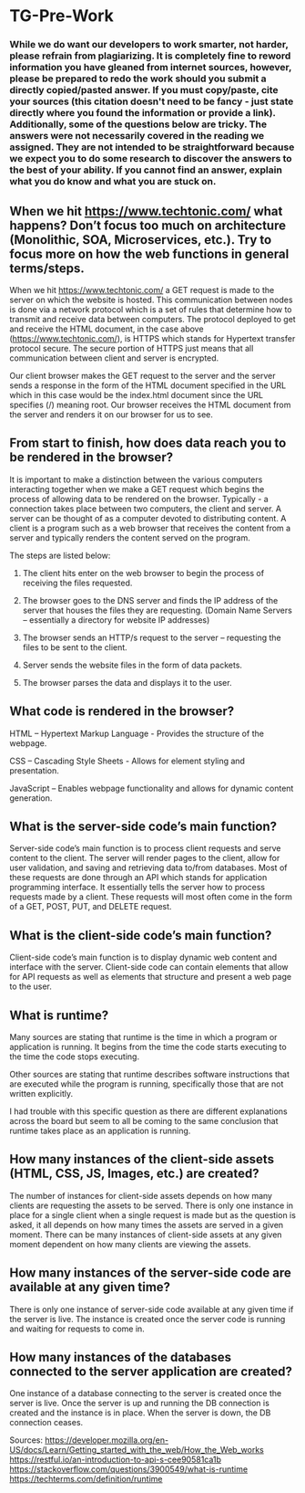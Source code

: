 # TG-Pre-Work

### While we do want our developers to work smarter, not harder, please refrain from plagiarizing.  It is completely fine to reword information you have gleaned from internet sources, however, please be prepared to redo the work should you submit a directly copied/pasted answer.  If you must copy/paste, cite your sources (this citation doesn't need to be fancy - just state directly where you found the information or provide a link).  Additionally, some of the questions below are tricky.  The answers were not necessarily covered in the reading we assigned.  They are not intended to be straightforward because we expect you to do some research to discover the answers to the best of your ability.  If you cannot find an answer, explain what you do know and what you are stuck on.  

## When we hit https://www.techtonic.com/ what happens? Don’t focus too much on architecture (Monolithic, SOA, Microservices, etc.). Try to focus more on how the web functions in general terms/steps.

When we hit https://www.techtonic.com/ a GET request is made to the server on which the website is hosted. This communication between nodes is done via a network protocol which is a set of rules that determine how to transmit and receive data between computers. The protocol deployed to get and receive the HTML document, in the case above (https://www.techtonic.com/), is HTTPS which stands for Hypertext transfer protocol secure. The secure portion of HTTPS just means that all communication between client and server is encrypted. 

Our client browser makes the GET request to the server and the server sends a response in the form of the HTML document specified in the URL which in this case would be the index.html document since the URL specifies (/) meaning root. Our browser receives the HTML document from the server and renders it on our browser for us to see. 

## From start to finish, how does data reach you to be rendered in the browser?

It is important to make a distinction between the various computers interacting together when we make a GET request which begins the process of allowing data to be rendered on the browser. Typically - a connection takes place between two computers, the client and server. A server can be thought of as a computer devoted to distributing content. A client is a program such as a web browser that receives the content from a server and typically renders the content served on the program.

The steps are listed below: 

1.	The client hits enter on the web browser to begin the process of receiving the files requested.

2.	The browser goes to the DNS server and finds the IP address of the server that houses the files they are requesting. (Domain Name Servers – essentially a directory for website IP addresses)

3.	The browser sends an HTTP/s request to the server – requesting the files to be sent to the client. 

4.	Server sends the website files in the form of data packets.

5.	The browser parses the data and displays it to the user. 

## What code is rendered in the browser?

HTML – Hypertext Markup Language - Provides the structure of the webpage.

CSS – Cascading Style Sheets - Allows for element styling and presentation. 

JavaScript – Enables webpage functionality and allows for dynamic content generation. 


## What is the server-side code’s main function?

Server-side code’s main function is to process client requests and serve content to the client. The server will render pages to the client, allow for user validation, and saving and retrieving data to/from databases. Most of these requests are done through an API which stands for application programming interface. It essentially tells the server how to process requests made by a client. These requests will most often come in the form of a GET, POST, PUT, and DELETE request. 

## What is the client-side code’s main function?

Client-side code’s main function is to display dynamic web content and interface with the server. Client-side code can contain elements that allow for API requests as well as elements that structure and present a web page to the user. 

## What is runtime?

Many sources are stating that runtime is the time in which a program or application is running. It begins from the time the code starts executing to the time the code stops executing. 

Other sources are stating that runtime describes software instructions that are executed while the program is running, specifically those that are not written explicitly. 

I had trouble with this specific question as there are different explanations across the board but seem to all be coming to the same conclusion that runtime takes place as an application is running. 

## How many instances of the client-side assets (HTML, CSS, JS, Images, etc.) are created?

The number of instances for client-side assets depends on how many clients are requesting the assets to be served. There is only one instance in place for a single client when a single request is made but as the question is asked, it all depends on how many times the assets are served in a given moment. There can be many instances of client-side assets at any given moment dependent on how many clients are viewing the assets. 

## How many instances of the server-side code are available at any given time?

There is only one instance of server-side code available at any given time if the server is live. The instance is created once the server code is running and waiting for requests to come in.  

## How many instances of the databases connected to the server application are created?

One instance of a database connecting to the server is created once the server is live. Once the server is up and running the DB connection is created and the instance is in place. When the server is down, the DB connection ceases. 

Sources:
https://developer.mozilla.org/en-US/docs/Learn/Getting_started_with_the_web/How_the_Web_works
https://restful.io/an-introduction-to-api-s-cee90581ca1b
https://stackoverflow.com/questions/3900549/what-is-runtime
https://techterms.com/definition/runtime
